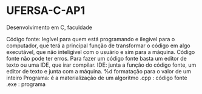 # UFERSA-C-AP1
Desenvolvimento em C, faculdade

Código fonte: legível para quem está programando e ilegivel para o computador, que terá a principal função de transformar o código em algo executável, que não inteligivel com o usuário e sim para a máquina.
Código fonte não pode ter erros.
Para fazer um código fonte basta um editor de texto ou uma IDE, que irar compilar.
IDE: junta a função do código fonte, um editor de texto e junta com a máquina.
%d formatação para o valor de um inteiro
Programa: é a materialização de um algoritmo 
<nome do arquivo>.cpp : código fonte
<nome do arquivo>.exe : programa
